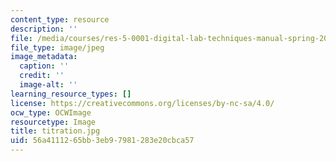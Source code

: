 ```yaml
---
content_type: resource
description: ''
file: /media/courses/res-5-0001-digital-lab-techniques-manual-spring-2007/56a4111265bb3eb97981283e20cbca57_titration.jpg
file_type: image/jpeg
image_metadata:
  caption: ''
  credit: ''
  image-alt: ''
learning_resource_types: []
license: https://creativecommons.org/licenses/by-nc-sa/4.0/
ocw_type: OCWImage
resourcetype: Image
title: titration.jpg
uid: 56a41112-65bb-3eb9-7981-283e20cbca57
---
```

